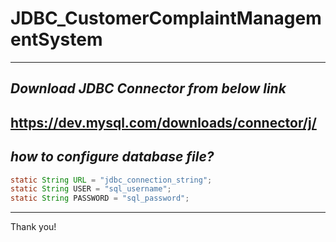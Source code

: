 # JDBC_CustomerComplaintManagementSystem
---
## ***Download JDBC Connector from below link***
https://dev.mysql.com/downloads/connector/j/
---
## ***how to configure database file?***
```JAVA
static String URL = "jdbc_connection_string";
static String USER = "sql_username";
static String PASSWORD = "sql_password";
```
---
Thank you!
